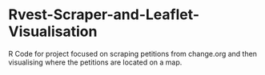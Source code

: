 # Rvest-Scraper-and-Leaflet-Visualisation
R Code for project focused on scraping petitions from change.org and then visualising where the petitions are located on a map.
